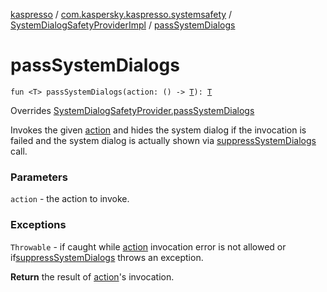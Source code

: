 [kaspresso](../../index.md) / [com.kaspersky.kaspresso.systemsafety](../index.md) / [SystemDialogSafetyProviderImpl](index.md) / [passSystemDialogs](./pass-system-dialogs.md)

# passSystemDialogs

`fun <T> passSystemDialogs(action: () -> `[`T`](pass-system-dialogs.md#T)`): `[`T`](pass-system-dialogs.md#T)

Overrides [SystemDialogSafetyProvider.passSystemDialogs](../-system-dialog-safety-provider/pass-system-dialogs.md)

Invokes the given [action](pass-system-dialogs.md#com.kaspersky.kaspresso.systemsafety.SystemDialogSafetyProviderImpl$passSystemDialogs(kotlin.Function0((com.kaspersky.kaspresso.systemsafety.SystemDialogSafetyProviderImpl.passSystemDialogs.T)))/action) and hides the system dialog if the invocation is failed and the system
dialog is actually shown via [suppressSystemDialogs](#) call.

### Parameters

`action` - the action to invoke.

### Exceptions

`Throwable` - if caught while [action](pass-system-dialogs.md#com.kaspersky.kaspresso.systemsafety.SystemDialogSafetyProviderImpl$passSystemDialogs(kotlin.Function0((com.kaspersky.kaspresso.systemsafety.SystemDialogSafetyProviderImpl.passSystemDialogs.T)))/action) invocation error is not allowed
or if[suppressSystemDialogs](#) throws an exception.

**Return**
the result of [action](pass-system-dialogs.md#com.kaspersky.kaspresso.systemsafety.SystemDialogSafetyProviderImpl$passSystemDialogs(kotlin.Function0((com.kaspersky.kaspresso.systemsafety.SystemDialogSafetyProviderImpl.passSystemDialogs.T)))/action)'s invocation.


